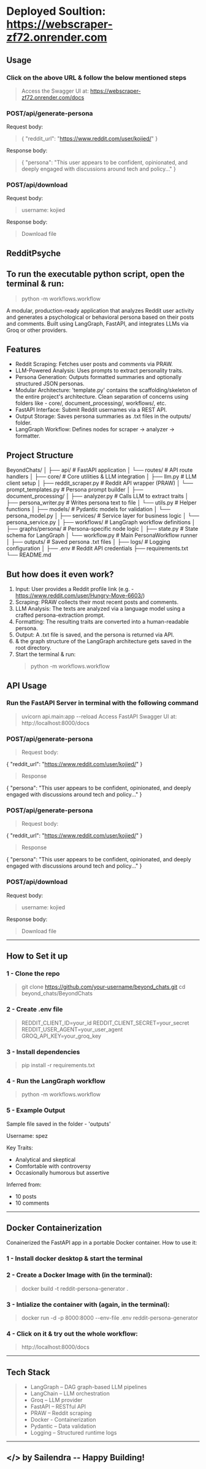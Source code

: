 # Deployed Soultion: https://webscraper-zf72.onrender.com

## Usage

### Click on the above URL & follow the below mentioned steps
>   Access the Swagger UI at: https://webscraper-zf72.onrender.com/docs

### POST/api/generate-persona
Request body:

> {
  "reddit_url": "https://www.reddit.com/user/kojied/"
}

Response body:

> {
  "persona": "This user appears to be confident, opinionated, and deeply engaged with discussions around tech and policy..."
}

### POST/api/download
Request body:
> username: kojied

Response body:
> Download file

## RedditPsyche
## To run the executable python script, open the terminal & run: 
> python -m workflows.workflow


A modular, production-ready application that analyzes Reddit user activity and generates a psychological or behavioral persona based on their posts and comments. Built using LangGraph, FastAPI, and integrates LLMs via Groq or other providers.

## Features

- Reddit Scraping: Fetches user posts and comments via PRAW.
- LLM-Powered Analysis: Uses prompts to extract personality traits.
- Persona Generation: Outputs formatted summaries and optionally structured JSON personas.
- Modular Architecture: 'template.py' contains the scaffolding/skeleton of the entire project's architecture. Clean separation of concerns using folders like - core/, document_processing/, workflows/, etc.
- FastAPI Interface: Submit Reddit usernames via a REST API.
- Output Storage: Saves persona summaries as .txt files in the outputs/ folder.
- LangGraph Workflow: Defines nodes for scraper → analyzer → formatter.

## Project Structure
BeyondChats/
│
├── api/ # FastAPI application
│ └── routes/ # API route handlers
│
├── core/ # Core utilities & LLM integration
│ ├── llm.py # LLM client setup
│ ├── reddit_scraper.py # Reddit API wrapper (PRAW)
│ └── prompt_templates.py # Persona prompt builder
│
├── document_processing/
│ ├── analyzer.py # Calls LLM to extract traits
│ ├── persona_writer.py # Writes persona text to file
│ └── utils.py # Helper functions
│
├── models/ # Pydantic models for validation
│ └── persona_model.py
│
├── services/ # Service layer for business logic
│ └── persona_service.py
│
├── workflows/ # LangGraph workflow definitions
│ ├── graphs/persona/ # Persona-specific node logic
│ ├── state.py # State schema for LangGraph
│ └── workflow.py # Main PersonaWorkflow runner
│
├── outputs/ # Saved persona .txt files
│
├── logs/ # Logging configuration
│
├── .env # Reddit API credentials
├── requirements.txt
└── README.md

## But how does it even work?
1. Input: User provides a Reddit profile link (e.g. - https://www.reddit.com/user/Hungry-Move-6603/)
2. Scraping: PRAW collects their most recent posts and comments.
3. LLM Analysis: The texts are analyzed via a language model using a crafted persona-extraction prompt.
4. Formatting: The resulting traits are converted into a human-readable persona.
5. Output: A .txt file is saved, and the persona is returned via API.
6. & the graph structure of the LangGraph architecture gets saved in the root directory.
7. Start the terminal & run:
   > python -m workflows.workflow

## API Usage

### Run the FastAPI Server in terminal with the following command
>   uvicorn api.main:app --reload
>   Access FastAPI Swagger UI at: http://localhost:8000/docs

### POST/api/generate-persona
> Request body:

{
  "reddit_url": "https://www.reddit.com/user/kojied/"
}

> Response

{
  "persona": "This user appears to be confident, opinionated, and deeply engaged with discussions around tech and policy..."
}

### POST/api/generate-persona
> Request body:

{
  "reddit_url": "https://www.reddit.com/user/kojied/"
}

> Response

{
  "persona": "This user appears to be confident, opinionated, and deeply engaged with discussions around tech and policy..."
}

### POST/api/download
Request body:
> username: kojied

Response body:
> Download file
_____________________________________________________________________________________________________________________________


## How to Set it up

### 1 - Clone the repo
> git clone https://github.com/your-username/beyond_chats.git
> cd beyond_chats/BeyondChats

### 2 - Create .env file
> REDDIT_CLIENT_ID=your_id
> REDDIT_CLIENT_SECRET=your_secret
> REDDIT_USER_AGENT=your_user_agent
> GROQ_API_KEY=your_groq_key

### 3 - Install dependencies
> pip install -r requirements.txt

### 4 - Run the LangGraph workflow
> python -m workflows.workflow

### 5 - Example Output
Sample file saved in the folder - 'outputs'

Username: spez

Key Traits:
- Analytical and skeptical
- Comfortable with controversy
- Occasionally humorous but assertive

Inferred from:
- 10 posts
- 10 comments

______________________________________________________________________________________________________________________________________

## Docker Containerization

Conainerized the FastAPI app in a portable Docker container.
How to use it:

### 1 - Install docker desktop & start the terminal

### 2 - Create a Docker Image with (in the terminal):
> docker build -t reddit-persona-generator .

### 3 - Intialize the container with (again, in the terminal):
> docker run -d -p 8000:8000 --env-file .env reddit-persona-generator

### 4 - Click on it & try out the whole workflow:
> http://localhost:8000/docs

______________________________________________________________________________________________________________________________________

## Tech Stack
 > - LangGraph – DAG graph-based LLM pipelines
 > - LangChain – LLM orchestration
 > - Groq – LLM provider
 > - FastAPI – RESTful API
 > - PRAW – Reddit scraping
 > - Docker - Containerization
 > - Pydantic – Data validation
 > - Logging – Structured runtime logs

______________________________________________________________________________________________________________________________________

## </> by Sailendra -- Happy Building!




